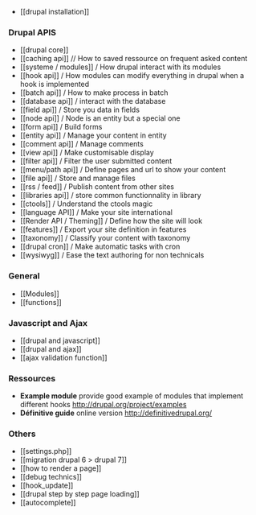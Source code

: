 * [[drupal installation]]

### Drupal APIS
* [[drupal core]]
* [[caching api]] // How to saved ressource on frequent asked content
* [[systeme / modules]] / How drupal interact with its modules
* [[hook api]] / How modules can modify everything in drupal when a hook is implemented
* [[batch api]] / How to make process in batch
* [[database api]] / interact with the database
* [[field api]] / Store you data in fields
* [[node api]] / Node is an entity but a special one
* [[form api]] / Build forms
* [[entity api]] / Manage your content in entity
* [[comment api]] / Manage comments
* [[view api]] / Make customisable display
* [[filter api]] / Filter the user submitted content
* [[menu/path api]] / Define pages and url to show your content
* [[file api]] / Store and manage files
* [[rss / feed]] / Publish content from other sites
* [[libraries api]] / store common functionnality in library
* [[ctools]] / Understand the ctools magic
* [[language API]] / Make your site international
* [[Render API / Theming]] / Define how the site will look
* [[features]] / Export your site definition in features
* [[taxonomy]] / Classify your content with taxonomy 
* [[drupal cron]] / Make automatic tasks with cron
* [[wysiwyg]] / Ease the text authoring for non technicals

### General
* [[Modules]]
* [[functions]]

### Javascript and Ajax
* [[drupal and javascript]]
* [[drupal and ajax]]
* [[ajax validation function]]

### Ressources
* **Example module** provide good example of modules that implement different hooks
http://drupal.org/project/examples   
* **Définitive guide** online version http://definitivedrupal.org/

### Others
* [[settings.php]]
* [[migration drupal 6 > drupal 7]]
* [[how to render a page]]
* [[debug technics]]
* [[hook_update]]
* [[drupal step by step page loading]]
* [[autocomplete]]